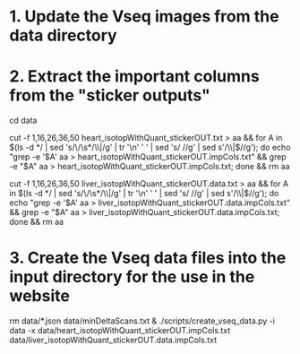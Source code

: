 # 1. Update the Vseq images from the data directory

# 2. Extract the important columns from the "sticker outputs"
cd data

cut -f 1,16,26,36,50 heart_isotopWithQuant_stickerOUT.txt > aa &&
for A in $(ls -d */ | sed 's/\/\s*/\\|/g' | tr '\n' ' ' | sed 's/ //g' | sed s'/\\|$//g'); do echo "grep -e '$A' aa > heart_isotopWithQuant_stickerOUT.impCols.txt" && grep -e "$A" aa > heart_isotopWithQuant_stickerOUT.impCols.txt; done &&
rm aa

cut -f 1,16,26,36,50 liver_isotopWithQuant_stickerOUT.data.txt > aa &&
for A in $(ls -d */ | sed 's/\/\s*/\\|/g' | tr '\n' ' ' | sed 's/ //g' | sed s'/\\|$//g'); do echo "grep -e '$A' aa > liver_isotopWithQuant_stickerOUT.data.impCols.txt" && grep -e "$A" aa > liver_isotopWithQuant_stickerOUT.data.impCols.txt; done &&
rm aa

# 3. Create the Vseq data files into the input directory for the use in the website
rm data/*.json data/minDeltaScans.txt & ./scripts/create_vseq_data.py -i data -x data/heart_isotopWithQuant_stickerOUT.impCols.txt data/liver_isotopWithQuant_stickerOUT.data.impCols.txt
